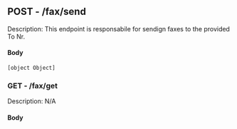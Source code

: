 ## POST - /fax/send

Description: This endpoint is responsabile for sendign faxes to the provided To Nr.

#### Body

```
[object Object]
```



### GET - /fax/get

Description: N/A

#### Body

```

```



